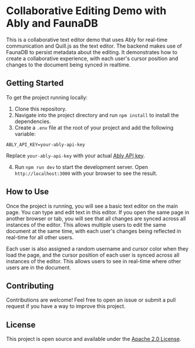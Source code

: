 # Collaborative Editing Demo with Ably and FaunaDB

This is a collaborative text editor demo that uses Ably for real-time communication and Quill.js as the text editor. The backend makes use of FaunaDB to persist metadata about the editing. It demonstrates how to create a collaborative experience, with each user's cursor position and changes to the document being synced in realtime.

## Getting Started

To get the project running locally:

1. Clone this repository.
2. Navigate into the project directory and run `npm install` to install the dependencies.
3. Create a `.env` file at the root of your project and add the following variable:

```
ABLY_API_KEY=your-ably-api-key
```

Replace `your-ably-api-key` with your actual [Ably API key](https://www.ably.com/signup).

4. Run `npm run dev` to start the development server. Open `http://localhost:3000` with your browser to see the result.

## How to Use

Once the project is running, you will see a basic text editor on the main page. You can type and edit text in this editor. If you open the same page in another browser or tab, you will see that all changes are synced across all instances of the editor. This allows multiple users to edit the same document at the same time, with each user's changes being reflected in real-time for all other users.

Each user is also assigned a random username and cursor color when they load the page, and the cursor position of each user is synced across all instances of the editor. This allows users to see in real-time where other users are in the document.

## Contributing

Contributions are welcome! Feel free to open an issue or submit a pull request if you have a way to improve this project.

## License

This project is open source and available under the [Apache 2.0 License](LICENSE).